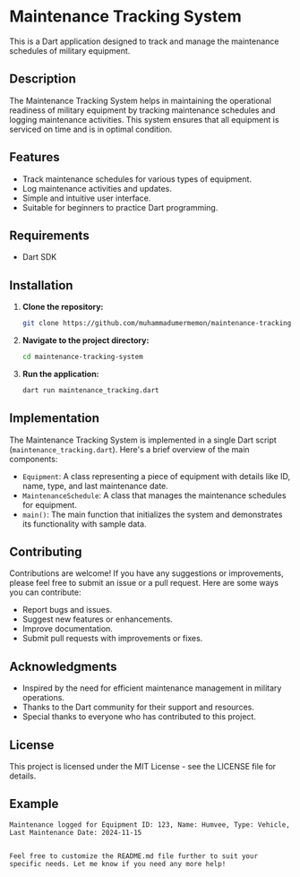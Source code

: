 # Maintenance Tracking System

This is a Dart application designed to track and manage the maintenance schedules of military equipment.

## Description

The Maintenance Tracking System helps in maintaining the operational readiness of military equipment by tracking maintenance schedules and logging maintenance activities. This system ensures that all equipment is serviced on time and is in optimal condition.

## Features

- Track maintenance schedules for various types of equipment.
- Log maintenance activities and updates.
- Simple and intuitive user interface.
- Suitable for beginners to practice Dart programming.

## Requirements

- Dart SDK

## Installation

1. **Clone the repository:**
    ```bash
    git clone https://github.com/muhammadumermemon/maintenance-tracking-system.git
    ```

2. **Navigate to the project directory:**
    ```bash
    cd maintenance-tracking-system
    ```

3. **Run the application:**
    ```bash
    dart run maintenance_tracking.dart
    ```

## Implementation

The Maintenance Tracking System is implemented in a single Dart script (`maintenance_tracking.dart`). Here's a brief overview of the main components:

- `Equipment`: A class representing a piece of equipment with details like ID, name, type, and last maintenance date.
- `MaintenanceSchedule`: A class that manages the maintenance schedules for equipment.
- `main()`: The main function that initializes the system and demonstrates its functionality with sample data.

## Contributing

Contributions are welcome! If you have any suggestions or improvements, please feel free to submit an issue or a pull request. Here are some ways you can contribute:

- Report bugs and issues.
- Suggest new features or enhancements.
- Improve documentation.
- Submit pull requests with improvements or fixes.

## Acknowledgments

- Inspired by the need for efficient maintenance management in military operations.
- Thanks to the Dart community for their support and resources.
- Special thanks to everyone who has contributed to this project.

## License

This project is licensed under the MIT License - see the LICENSE file for details.

## Example

```plaintext
Maintenance logged for Equipment ID: 123, Name: Humvee, Type: Vehicle, Last Maintenance Date: 2024-11-15


Feel free to customize the README.md file further to suit your specific needs. Let me know if you need any more help!
